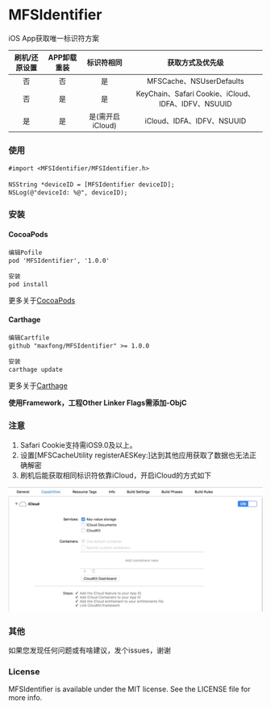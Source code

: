 # MFSIdentifier
iOS App获取唯一标识符方案

| 刷机/还原设置  | APP卸载重装  | 标识符相同 | 获取方式及优先级 | 
| :---: | :------: | :-------------: | :----: |
| 否  |  否  |  是 |   MFSCache、NSUserDefaults  |
| 否  |  是  |  是 |   KeyChain、Safari Cookie、iCloud、IDFA、IDFV、NSUUID |
| 是  | 是   |  是(需开启iCloud) |   iCloud、IDFA、IDFV、NSUUID |

### 使用  

```
#import <MFSIdentifier/MFSIdentifier.h>

NSString *deviceID = [MFSIdentifier deviceID];
NSLog(@"deviceId: %@", deviceID);
```

### 安装  

#### CocoaPods

```
编辑Pofile
pod 'MFSIdentifier', '1.0.0'
```

```
安装
pod install
```

更多关于[CocoaPods](https://cocoapods.org/)

#### Carthage
```
编辑Cartfile
github "maxfong/MFSIdentifier" >= 1.0.0
```

```
安装
carthage update
```

更多关于[Carthage](https://github.com/Carthage/Carthage)

**使用Framework，工程Other Linker Flags需添加-ObjC**

### 注意
1. Safari Cookie支持需iOS9.0及以上。
2. 设置[MFSCacheUtility registerAESKey:]达到其他应用获取了数据也无法正确解密  
3. 刷机后能获取相同标识符依靠iCloud，开启iCloud的方式如下
 
 ![iCloud Setting](Assets/settingicloud.png)
 
### 其他
如果您发现任何问题或有啥建议，发个issues，谢谢

### License
MFSIdentifier is available under the MIT license. See the LICENSE file for more info.
